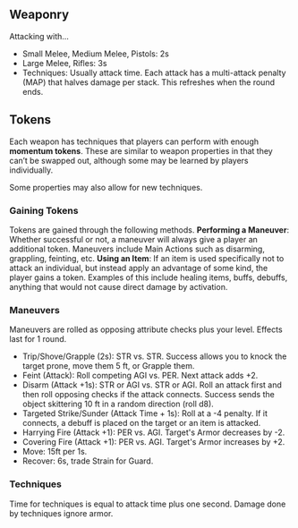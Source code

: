 ## Weaponry
Attacking with...
- Small Melee, Medium Melee, Pistols: 2s
- Large Melee, Rifles: 3s
- Techniques: Usually attack time.
Each attack has a multi-attack penalty (MAP) that halves damage per stack. This refreshes when the round ends.
## Tokens
Each weapon has techniques that players can perform with enough **momentum tokens**. These are similar to weapon properties in that they can’t be swapped out, although some may be learned by players individually.

Some properties may also allow for new techniques. 

### Gaining Tokens

Tokens are gained through the following methods.
**Performing a Maneuver**: Whether successful or not, a maneuver will always give a player an additional token. Maneuvers include Main Actions such as disarming, grappling, feinting, etc.
**Using an Item**: If an item is used specifically not to attack an individual, but instead apply an advantage of some kind, the player gains a token. Examples of this include healing items, buffs, debuffs, anything that would not cause direct damage by activation. 

 ### Maneuvers
 Maneuvers are rolled as opposing attribute checks plus your level. Effects last for 1 round.
- Trip/Shove/Grapple (2s): STR vs. STR. Success allows you to knock the target prone, move them 5 ft, or Grapple them.
- Feint (Attack): Roll competing AGI vs. PER. Next attack adds +2.
- Disarm (Attack +1s): STR or AGI vs. STR or AGI. Roll an attack first and then roll opposing checks if the attack connects. Success sends the object skittering 10 ft in a random direction (roll d8).
- Targeted Strike/Sunder (Attack Time + 1s): Roll at a -4 penalty. If it connects, a debuff is placed on the target or an item is attacked.
- Harrying Fire (Attack +1): PER vs. AGI. Target's Armor decreases by -2.
- Covering Fire (Attack +1): PER vs. AGI.  Target's Armor increases by +2.
- Move: 15ft per 1s.
- Recover: 6s, trade Strain for Guard.
### Techniques
Time for techniques is equal to attack time plus one second. Damage done by techniques ignore armor.